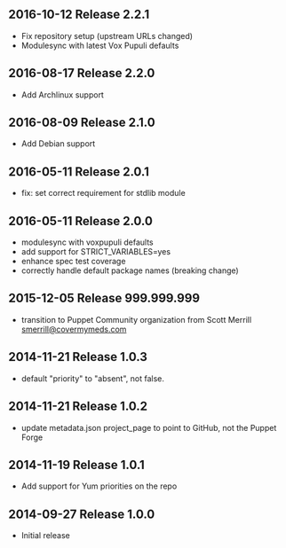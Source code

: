 ## 2016-10-12 Release 2.2.1

* Fix repository setup (upstream URLs changed)
* Modulesync with latest Vox Pupuli defaults


## 2016-08-17 Release 2.2.0

* Add Archlinux support


## 2016-08-09 Release 2.1.0

* Add Debian support


## 2016-05-11 Release 2.0.1

* fix: set correct requirement for stdlib module


## 2016-05-11 Release 2.0.0

* modulesync with voxpupuli defaults
* add support for STRICT_VARIABLES=yes
* enhance spec test coverage
* correctly handle default package names (breaking change)


## 2015-12-05 Release 999.999.999

* transition to Puppet Community organization from Scott Merrill <smerrill@covermymeds.com>


## 2014-11-21 Release 1.0.3

* default "priority" to "absent", not false.


## 2014-11-21 Release 1.0.2

* update metadata.json project_page to point to GitHub, not the Puppet Forge


## 2014-11-19 Release 1.0.1

* Add support for Yum priorities on the repo


## 2014-09-27 Release 1.0.0

* Initial release
